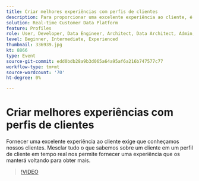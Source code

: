```yaml
---
title: Criar melhores experiências com perfis de clientes
description: Para proporcionar uma excelente experiência ao cliente, é necessário mesclar tudo o que sabemos sobre ele em um perfil de cliente em tempo real.
solution: Real-time Customer Data Platform
feature: Profiles
role: User, Developer, Data Engineer, Architect, Data Architect, Admin, Leader
level: Beginner, Intermediate, Experienced
thumbnail: 336939.jpg
kt: 8866
type: Event
source-git-commit: edd0bdb28a9b3d065a64a95af6a216b747577c77
workflow-type: tm+mt
source-wordcount: '70'
ht-degree: 0%

---
```


# Criar melhores experiências com perfis de clientes

Fornecer uma excelente experiência ao cliente exige que conheçamos nossos clientes. Mesclar tudo o que sabemos sobre um cliente em um perfil de cliente em tempo real nos permite fornecer uma experiência que os manterá voltando para obter mais.

>[!VIDEO](https://video.tv.adobe.com/v/336939/?quality=12&learn=on)